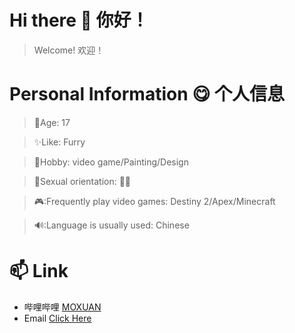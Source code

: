 # Hi there 👋 你好！
> Welcome!
> 欢迎！

# Personal Information 😋 个人信息

> 🙂Age: 17

> ✨Like: Furry

> 🎈Hobby: video game/Painting/Design

> 🌈Sexual orientation: 🏳️‍🌈

> 🎮:Frequently play video games: Destiny 2/Apex/Minecraft

> 🔊:Language is usually used: Chinese
# 📫 Link
- 哔哩哔哩 [MOXUAN](https://space.bilibili.com/445659425)
- Email [Click Here](mailto:allentaylor737@gmail.com)
